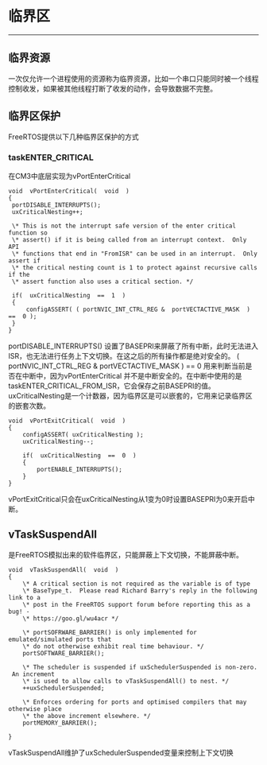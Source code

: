 # 临界区

---

## 临界资源

一次仅允许一个进程使用的资源称为临界资源，比如一个串口只能同时被一个线程控制收发，如果被其他线程打断了收发的动作，会导致数据不完整。

## 临界区保护

FreeRTOS提供以下几种临界区保护的方式

### taskENTER\_CRITICAL

在CM3中底层实现为vPortEnterCritical

```
void  vPortEnterCritical(  void  )
{
 portDISABLE_INTERRUPTS();
 uxCriticalNesting++;

 \* This is not the interrupt safe version of the enter critical function so
 \* assert() if it is being called from an interrupt context.  Only API
 \* functions that end in "FromISR" can be used in an interrupt.  Only assert if
 \* the critical nesting count is 1 to protect against recursive calls if the
 \* assert function also uses a critical section. */

 if(  uxCriticalNesting  ==  1  )
 {
     configASSERT( ( portNVIC_INT_CTRL_REG &  portVECTACTIVE_MASK  )  ==  0 );
 }
}
```

portDISABLE_INTERRUPTS() 设置了BASEPRI来屏蔽了所有中断，此时无法进入ISR，也无法进行任务上下文切换。在这之后的所有操作都是绝对安全的。
( portNVIC_INT_CTRL_REG &  portVECTACTIVE_MASK  )  ==  0 用来判断当前是否在中断中，因为vPortEnterCritical
并不是中断安全的。在中断中使用的是taskENTER\_CRITICAL\_FROM\_ISR，它会保存之前BASEPRI的值。
uxCriticalNesting是一个计数器，因为临界区是可以嵌套的，它用来记录临界区的嵌套次数。

```
void  vPortExitCritical(  void  )
{
    configASSERT( uxCriticalNesting );
    uxCriticalNesting--;
  
    if(  uxCriticalNesting  ==  0  )
    {
        portENABLE_INTERRUPTS();
    }
}
```

vPortExitCritical只会在uxCriticalNesting从1变为0时设置BASEPRI为0来开启中断。

## vTaskSuspendAll

是FreeRTOS模拟出来的软件临界区，只能屏蔽上下文切换，不能屏蔽中断。

```
void  vTaskSuspendAll(  void  )
{
    \* A critical section is not required as the variable is of type
    \* BaseType_t.  Please read Richard Barry's reply in the following link to a
    \* post in the FreeRTOS support forum before reporting this as a bug! -
    \* https://goo.gl/wu4acr */
  
    \* portSOFRWARE_BARRIER() is only implemented for emulated/simulated ports that
    \* do not otherwise exhibit real time behaviour. */
    portSOFTWARE_BARRIER();

    \* The scheduler is suspended if uxSchedulerSuspended is non-zero.  An increment
    \* is used to allow calls to vTaskSuspendAll() to nest. */
    ++uxSchedulerSuspended;

    \* Enforces ordering for ports and optimised compilers that may otherwise place
    \* the above increment elsewhere. */
    portMEMORY_BARRIER();

}
```

vTaskSuspendAll维护了uxSchedulerSuspended变量来控制上下文切换
